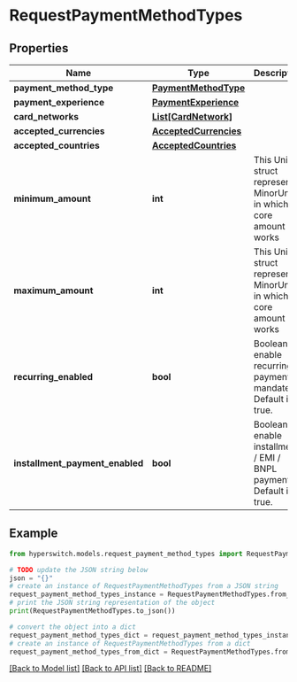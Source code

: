 # RequestPaymentMethodTypes


## Properties

Name | Type | Description | Notes
------------ | ------------- | ------------- | -------------
**payment_method_type** | [**PaymentMethodType**](PaymentMethodType.md) |  | 
**payment_experience** | [**PaymentExperience**](PaymentExperience.md) |  | [optional] 
**card_networks** | [**List[CardNetwork]**](CardNetwork.md) |  | [optional] 
**accepted_currencies** | [**AcceptedCurrencies**](AcceptedCurrencies.md) |  | [optional] 
**accepted_countries** | [**AcceptedCountries**](AcceptedCountries.md) |  | [optional] 
**minimum_amount** | **int** | This Unit struct represents MinorUnit in which core amount works | [optional] 
**maximum_amount** | **int** | This Unit struct represents MinorUnit in which core amount works | [optional] 
**recurring_enabled** | **bool** | Boolean to enable recurring payments / mandates. Default is true. | [default to True]
**installment_payment_enabled** | **bool** | Boolean to enable installment / EMI / BNPL payments. Default is true. | [default to True]

## Example

```python
from hyperswitch.models.request_payment_method_types import RequestPaymentMethodTypes

# TODO update the JSON string below
json = "{}"
# create an instance of RequestPaymentMethodTypes from a JSON string
request_payment_method_types_instance = RequestPaymentMethodTypes.from_json(json)
# print the JSON string representation of the object
print(RequestPaymentMethodTypes.to_json())

# convert the object into a dict
request_payment_method_types_dict = request_payment_method_types_instance.to_dict()
# create an instance of RequestPaymentMethodTypes from a dict
request_payment_method_types_from_dict = RequestPaymentMethodTypes.from_dict(request_payment_method_types_dict)
```
[[Back to Model list]](../README.md#documentation-for-models) [[Back to API list]](../README.md#documentation-for-api-endpoints) [[Back to README]](../README.md)


